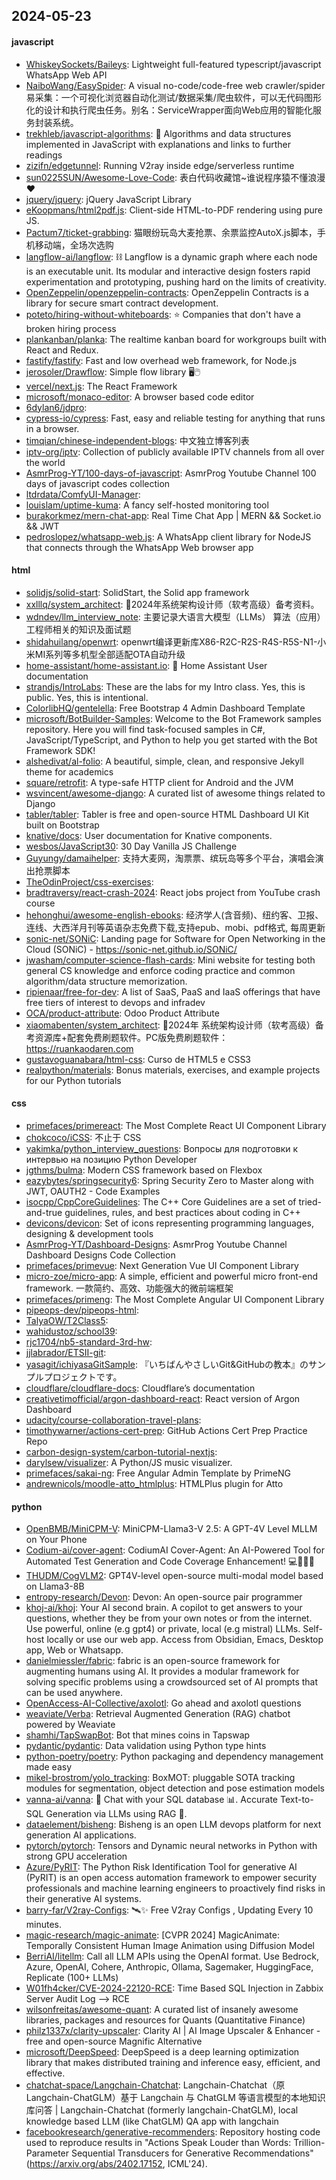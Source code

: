 ## 2024-05-23

#### javascript
* [WhiskeySockets/Baileys](https://github.com/WhiskeySockets/Baileys): Lightweight full-featured typescript/javascript WhatsApp Web API
* [NaiboWang/EasySpider](https://github.com/NaiboWang/EasySpider): A visual no-code/code-free web crawler/spider易采集：一个可视化浏览器自动化测试/数据采集/爬虫软件，可以无代码图形化的设计和执行爬虫任务。别名：ServiceWrapper面向Web应用的智能化服务封装系统。
* [trekhleb/javascript-algorithms](https://github.com/trekhleb/javascript-algorithms): 📝 Algorithms and data structures implemented in JavaScript with explanations and links to further readings
* [zizifn/edgetunnel](https://github.com/zizifn/edgetunnel): Running V2ray inside edge/serverless runtime
* [sun0225SUN/Awesome-Love-Code](https://github.com/sun0225SUN/Awesome-Love-Code): 表白代码收藏馆~谁说程序猿不懂浪漫❤️
* [jquery/jquery](https://github.com/jquery/jquery): jQuery JavaScript Library
* [eKoopmans/html2pdf.js](https://github.com/eKoopmans/html2pdf.js): Client-side HTML-to-PDF rendering using pure JS.
* [Pactum7/ticket-grabbing](https://github.com/Pactum7/ticket-grabbing): 猫眼纷玩岛大麦抢票、余票监控AutoX.js脚本，手机移动端，全场次选购
* [langflow-ai/langflow](https://github.com/langflow-ai/langflow): ⛓️ Langflow is a dynamic graph where each node is an executable unit. Its modular and interactive design fosters rapid experimentation and prototyping, pushing hard on the limits of creativity.
* [OpenZeppelin/openzeppelin-contracts](https://github.com/OpenZeppelin/openzeppelin-contracts): OpenZeppelin Contracts is a library for secure smart contract development.
* [poteto/hiring-without-whiteboards](https://github.com/poteto/hiring-without-whiteboards): ⭐️ Companies that don't have a broken hiring process
* [plankanban/planka](https://github.com/plankanban/planka): The realtime kanban board for workgroups built with React and Redux.
* [fastify/fastify](https://github.com/fastify/fastify): Fast and low overhead web framework, for Node.js
* [jerosoler/Drawflow](https://github.com/jerosoler/Drawflow): Simple flow library 🖥️🖱️
* [vercel/next.js](https://github.com/vercel/next.js): The React Framework
* [microsoft/monaco-editor](https://github.com/microsoft/monaco-editor): A browser based code editor
* [6dylan6/jdpro](https://github.com/6dylan6/jdpro): 
* [cypress-io/cypress](https://github.com/cypress-io/cypress): Fast, easy and reliable testing for anything that runs in a browser.
* [timqian/chinese-independent-blogs](https://github.com/timqian/chinese-independent-blogs): 中文独立博客列表
* [iptv-org/iptv](https://github.com/iptv-org/iptv): Collection of publicly available IPTV channels from all over the world
* [AsmrProg-YT/100-days-of-javascript](https://github.com/AsmrProg-YT/100-days-of-javascript): AsmrProg Youtube Channel 100 days of javascript codes collection
* [ltdrdata/ComfyUI-Manager](https://github.com/ltdrdata/ComfyUI-Manager): 
* [louislam/uptime-kuma](https://github.com/louislam/uptime-kuma): A fancy self-hosted monitoring tool
* [burakorkmez/mern-chat-app](https://github.com/burakorkmez/mern-chat-app): Real Time Chat App | MERN && Socket.io && JWT
* [pedroslopez/whatsapp-web.js](https://github.com/pedroslopez/whatsapp-web.js): A WhatsApp client library for NodeJS that connects through the WhatsApp Web browser app

#### html
* [solidjs/solid-start](https://github.com/solidjs/solid-start): SolidStart, the Solid app framework
* [xxlllq/system_architect](https://github.com/xxlllq/system_architect): 💯2024年系统架构设计师（软考高级）备考资料。
* [wdndev/llm_interview_note](https://github.com/wdndev/llm_interview_note): 主要记录大语言大模型（LLMs） 算法（应用）工程师相关的知识及面试题
* [shidahuilang/openwrt](https://github.com/shidahuilang/openwrt): openwrt编译更新库X86-R2C-R2S-R4S-R5S-N1-小米MI系列等多机型全部适配OTA自动升级
* [home-assistant/home-assistant.io](https://github.com/home-assistant/home-assistant.io): 📘 Home Assistant User documentation
* [strandjs/IntroLabs](https://github.com/strandjs/IntroLabs): These are the labs for my Intro class. Yes, this is public. Yes, this is intentional.
* [ColorlibHQ/gentelella](https://github.com/ColorlibHQ/gentelella): Free Bootstrap 4 Admin Dashboard Template
* [microsoft/BotBuilder-Samples](https://github.com/microsoft/BotBuilder-Samples): Welcome to the Bot Framework samples repository. Here you will find task-focused samples in C#, JavaScript/TypeScript, and Python to help you get started with the Bot Framework SDK!
* [alshedivat/al-folio](https://github.com/alshedivat/al-folio): A beautiful, simple, clean, and responsive Jekyll theme for academics
* [square/retrofit](https://github.com/square/retrofit): A type-safe HTTP client for Android and the JVM
* [wsvincent/awesome-django](https://github.com/wsvincent/awesome-django): A curated list of awesome things related to Django
* [tabler/tabler](https://github.com/tabler/tabler): Tabler is free and open-source HTML Dashboard UI Kit built on Bootstrap
* [knative/docs](https://github.com/knative/docs): User documentation for Knative components.
* [wesbos/JavaScript30](https://github.com/wesbos/JavaScript30): 30 Day Vanilla JS Challenge
* [Guyungy/damaihelper](https://github.com/Guyungy/damaihelper): 支持大麦网，淘票票、缤玩岛等多个平台，演唱会演出抢票脚本
* [TheOdinProject/css-exercises](https://github.com/TheOdinProject/css-exercises): 
* [bradtraversy/react-crash-2024](https://github.com/bradtraversy/react-crash-2024): React jobs project from YouTube crash course
* [hehonghui/awesome-english-ebooks](https://github.com/hehonghui/awesome-english-ebooks): 经济学人(含音频)、纽约客、卫报、连线、大西洋月刊等英语杂志免费下载,支持epub、mobi、pdf格式, 每周更新
* [sonic-net/SONiC](https://github.com/sonic-net/SONiC): Landing page for Software for Open Networking in the Cloud (SONiC) - https://sonic-net.github.io/SONiC/
* [jwasham/computer-science-flash-cards](https://github.com/jwasham/computer-science-flash-cards): Mini website for testing both general CS knowledge and enforce coding practice and common algorithm/data structure memorization.
* [ripienaar/free-for-dev](https://github.com/ripienaar/free-for-dev): A list of SaaS, PaaS and IaaS offerings that have free tiers of interest to devops and infradev
* [OCA/product-attribute](https://github.com/OCA/product-attribute): Odoo Product Attribute
* [xiaomabenten/system_architect](https://github.com/xiaomabenten/system_architect): 💯2024年 系统架构设计师（软考高级）备考资源库+配套免费刷题软件。PC版免费刷题软件：https://ruankaodaren.com
* [gustavoguanabara/html-css](https://github.com/gustavoguanabara/html-css): Curso de HTML5 e CSS3
* [realpython/materials](https://github.com/realpython/materials): Bonus materials, exercises, and example projects for our Python tutorials

#### css
* [primefaces/primereact](https://github.com/primefaces/primereact): The Most Complete React UI Component Library
* [chokcoco/iCSS](https://github.com/chokcoco/iCSS): 不止于 CSS
* [yakimka/python_interview_questions](https://github.com/yakimka/python_interview_questions): Вопросы для подготовки к интервью на позицию Python Developer
* [jgthms/bulma](https://github.com/jgthms/bulma): Modern CSS framework based on Flexbox
* [eazybytes/springsecurity6](https://github.com/eazybytes/springsecurity6): Spring Security Zero to Master along with JWT, OAUTH2 - Code Examples
* [isocpp/CppCoreGuidelines](https://github.com/isocpp/CppCoreGuidelines): The C++ Core Guidelines are a set of tried-and-true guidelines, rules, and best practices about coding in C++
* [devicons/devicon](https://github.com/devicons/devicon): Set of icons representing programming languages, designing & development tools
* [AsmrProg-YT/Dashboard-Designs](https://github.com/AsmrProg-YT/Dashboard-Designs): AsmrProg Youtube Channel Dashboard Designs Code Collection
* [primefaces/primevue](https://github.com/primefaces/primevue): Next Generation Vue UI Component Library
* [micro-zoe/micro-app](https://github.com/micro-zoe/micro-app): A simple, efficient and powerful micro front-end framework. 一款简约、高效、功能强大的微前端框架
* [primefaces/primeng](https://github.com/primefaces/primeng): The Most Complete Angular UI Component Library
* [pipeops-dev/pipeops-html](https://github.com/pipeops-dev/pipeops-html): 
* [TalyaOW/T2Class5](https://github.com/TalyaOW/T2Class5): 
* [wahidustoz/school39](https://github.com/wahidustoz/school39): 
* [rjc1704/nb5-standard-3rd-hw](https://github.com/rjc1704/nb5-standard-3rd-hw): 
* [jjlabrador/ETSII-git](https://github.com/jjlabrador/ETSII-git): 
* [yasagit/ichiyasaGitSample](https://github.com/yasagit/ichiyasaGitSample): 『いちばんやさしいGit&GitHubの教本』のサンプルプロジェクトです。
* [cloudflare/cloudflare-docs](https://github.com/cloudflare/cloudflare-docs): Cloudflare’s documentation
* [creativetimofficial/argon-dashboard-react](https://github.com/creativetimofficial/argon-dashboard-react): React version of Argon Dashboard
* [udacity/course-collaboration-travel-plans](https://github.com/udacity/course-collaboration-travel-plans): 
* [timothywarner/actions-cert-prep](https://github.com/timothywarner/actions-cert-prep): GitHub Actions Cert Prep Practice Repo
* [carbon-design-system/carbon-tutorial-nextjs](https://github.com/carbon-design-system/carbon-tutorial-nextjs): 
* [darylsew/visualizer](https://github.com/darylsew/visualizer): A Python/JS music visualizer.
* [primefaces/sakai-ng](https://github.com/primefaces/sakai-ng): Free Angular Admin Template by PrimeNG
* [andrewnicols/moodle-atto_htmlplus](https://github.com/andrewnicols/moodle-atto_htmlplus): HTMLPlus plugin for Atto

#### python
* [OpenBMB/MiniCPM-V](https://github.com/OpenBMB/MiniCPM-V): MiniCPM-Llama3-V 2.5: A GPT-4V Level MLLM on Your Phone
* [Codium-ai/cover-agent](https://github.com/Codium-ai/cover-agent): CodiumAI Cover-Agent: An AI-Powered Tool for Automated Test Generation and Code Coverage Enhancement! 💻🤖🧪🐞
* [THUDM/CogVLM2](https://github.com/THUDM/CogVLM2): GPT4V-level open-source multi-modal model based on Llama3-8B
* [entropy-research/Devon](https://github.com/entropy-research/Devon): Devon: An open-source pair programmer
* [khoj-ai/khoj](https://github.com/khoj-ai/khoj): Your AI second brain. A copilot to get answers to your questions, whether they be from your own notes or from the internet. Use powerful, online (e.g gpt4) or private, local (e.g mistral) LLMs. Self-host locally or use our web app. Access from Obsidian, Emacs, Desktop app, Web or Whatsapp.
* [danielmiessler/fabric](https://github.com/danielmiessler/fabric): fabric is an open-source framework for augmenting humans using AI. It provides a modular framework for solving specific problems using a crowdsourced set of AI prompts that can be used anywhere.
* [OpenAccess-AI-Collective/axolotl](https://github.com/OpenAccess-AI-Collective/axolotl): Go ahead and axolotl questions
* [weaviate/Verba](https://github.com/weaviate/Verba): Retrieval Augmented Generation (RAG) chatbot powered by Weaviate
* [shamhi/TapSwapBot](https://github.com/shamhi/TapSwapBot): Bot that mines coins in Tapswap
* [pydantic/pydantic](https://github.com/pydantic/pydantic): Data validation using Python type hints
* [python-poetry/poetry](https://github.com/python-poetry/poetry): Python packaging and dependency management made easy
* [mikel-brostrom/yolo_tracking](https://github.com/mikel-brostrom/yolo_tracking): BoxMOT: pluggable SOTA tracking modules for segmentation, object detection and pose estimation models
* [vanna-ai/vanna](https://github.com/vanna-ai/vanna): 🤖 Chat with your SQL database 📊. Accurate Text-to-SQL Generation via LLMs using RAG 🔄.
* [dataelement/bisheng](https://github.com/dataelement/bisheng): Bisheng is an open LLM devops platform for next generation AI applications.
* [pytorch/pytorch](https://github.com/pytorch/pytorch): Tensors and Dynamic neural networks in Python with strong GPU acceleration
* [Azure/PyRIT](https://github.com/Azure/PyRIT): The Python Risk Identification Tool for generative AI (PyRIT) is an open access automation framework to empower security professionals and machine learning engineers to proactively find risks in their generative AI systems.
* [barry-far/V2ray-Configs](https://github.com/barry-far/V2ray-Configs): 🛰️✨ Free V2ray Configs , Updating Every 10 minutes.
* [magic-research/magic-animate](https://github.com/magic-research/magic-animate): [CVPR 2024] MagicAnimate: Temporally Consistent Human Image Animation using Diffusion Model
* [BerriAI/litellm](https://github.com/BerriAI/litellm): Call all LLM APIs using the OpenAI format. Use Bedrock, Azure, OpenAI, Cohere, Anthropic, Ollama, Sagemaker, HuggingFace, Replicate (100+ LLMs)
* [W01fh4cker/CVE-2024-22120-RCE](https://github.com/W01fh4cker/CVE-2024-22120-RCE): Time Based SQL Injection in Zabbix Server Audit Log --> RCE
* [wilsonfreitas/awesome-quant](https://github.com/wilsonfreitas/awesome-quant): A curated list of insanely awesome libraries, packages and resources for Quants (Quantitative Finance)
* [philz1337x/clarity-upscaler](https://github.com/philz1337x/clarity-upscaler): Clarity AI | AI Image Upscaler & Enhancer - free and open-source Magnific Alternative
* [microsoft/DeepSpeed](https://github.com/microsoft/DeepSpeed): DeepSpeed is a deep learning optimization library that makes distributed training and inference easy, efficient, and effective.
* [chatchat-space/Langchain-Chatchat](https://github.com/chatchat-space/Langchain-Chatchat): Langchain-Chatchat（原Langchain-ChatGLM）基于 Langchain 与 ChatGLM 等语言模型的本地知识库问答 | Langchain-Chatchat (formerly langchain-ChatGLM), local knowledge based LLM (like ChatGLM) QA app with langchain
* [facebookresearch/generative-recommenders](https://github.com/facebookresearch/generative-recommenders): Repository hosting code used to reproduce results in "Actions Speak Louder than Words: Trillion-Parameter Sequential Transducers for Generative Recommendations" (https://arxiv.org/abs/2402.17152, ICML'24).
